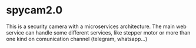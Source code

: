 # spycam2.0
This is a security camera with a microservices architecture. The main web service can handle some different services, like stepper motor or more than one kind on comunication channel (telegram, whatsapp...)
